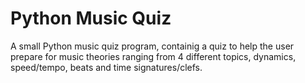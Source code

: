 # Python Music Quiz
A small Python music quiz program, containig a quiz to help the user prepare for music theories ranging from 4 different topics, dynamics, speed/tempo, beats and time signatures/clefs.

